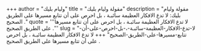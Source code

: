 +++
author = "وليام بليك"
title = "مقولة وليام بليك"
description = "مقولة وليام بليك: لا تدع الافكار العظيمة سائبـة ، بل احرص على أن تتابع مسيرها على الطريق الصحيح ."
quote = '''لا تدع الافكار العظيمة سائبـة ، بل احرص على أن تتابع مسيرها على الطريق الصحيح .'''
slug = "لا-تدع-الافكار-العظيمة-سائبـة-،-بل-احرص-على-أن-تتابع-مسيرها-على-الطريق-الصحيح"
+++
لا تدع الافكار العظيمة سائبـة ، بل احرص على أن تتابع مسيرها على الطريق الصحيح .
